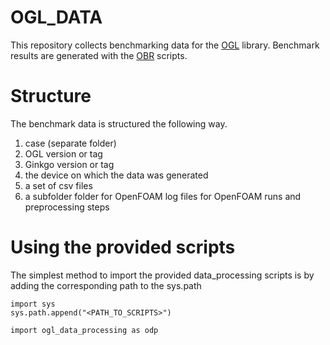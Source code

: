 # OGL_DATA

This repository collects benchmarking data for the [OGL](https://github.com/greole/OGL) library. Benchmark results are generated with the [OBR](https://github.com/greole/OBR) scripts.

# Structure

The benchmark data is structured the following way.

1. case (separate folder)
2. OGL version or tag
3. Ginkgo version or tag
3. the device on which the data was generated
4. a set of csv files
5. a subfolder folder for OpenFOAM log files for OpenFOAM runs and preprocessing steps

# Using the provided scripts
The simplest method to import the provided data_processing scripts is by adding the corresponding path to the sys.path
~~~
import sys
sys.path.append("<PATH_TO_SCRIPTS>")

import ogl_data_processing as odp
~~~

